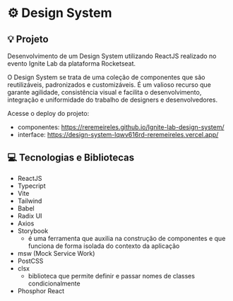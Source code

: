 # ⚙️ Design System

## 💡 Projeto

Desenvolvimento de um Design System utilizando ReactJS realizado no evento Ignite Lab da plataforma Rocketseat.

O Design System se trata de uma coleção de componentes que são reutilizáveis, padronizados e customizáveis. É um valioso recurso que garante agilidade, consistência visual e facilita o desenvolvimento, integração e uniformidade do trabalho de designers e desenvolvedores.

Acesse o deploy do projeto:

- componentes: https://reremeireles.github.io/Ignite-lab-design-system/
- interface: https://design-system-lqwv616rd-reremeireles.vercel.app/

## 💻 Tecnologias e Bibliotecas

- ReactJS
- Typecript
- Vite
- Tailwind
- Babel
- Radix UI
- Axios
- Storybook
  - é uma ferramenta que auxilia na construção de componentes e que funciona de forma isolada do contexto da aplicação
- msw (Mock Service Work)
- PostCSS
- clsx
  - biblioteca que permite definir e passar nomes de classes condicionalmente
- Phosphor React
